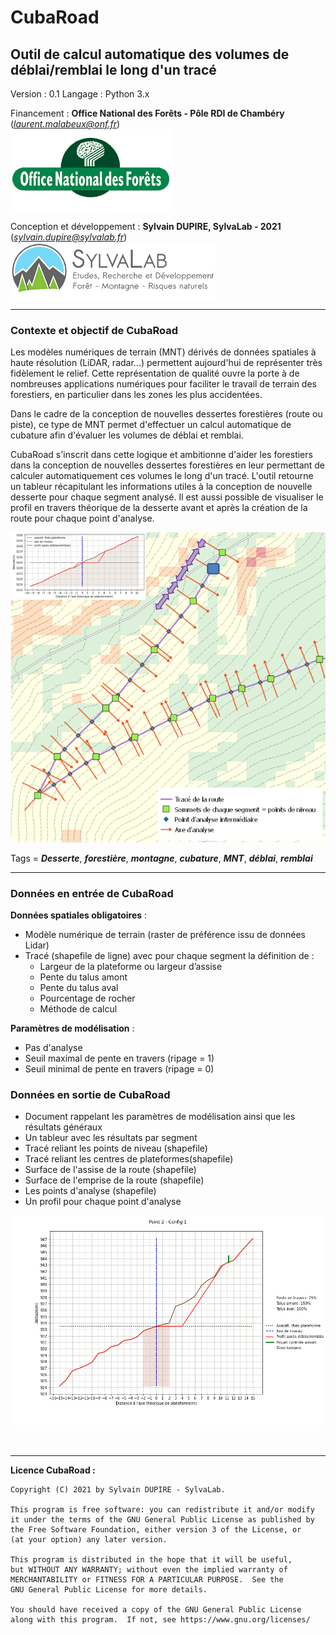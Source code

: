 # CubaRoad 
## Outil de calcul automatique des volumes de déblai/remblai le long d'un tracé 

Version : 0.1 
Langage : Python 3.x  

Financement : **Office National des Forêts - Pôle RDI de Chambéry** (*laurent.malabeux@onf.fr*)  
![ONF](cubaroad/img/onf_logo.gif?raw=true)

Conception et développement : **Sylvain DUPIRE, SylvaLab - 2021** (*sylvain.dupire@sylvalab.fr*)   
![SylvaLab](cubaroad/img/logo_sylvalab.png?raw=true)

---
### Contexte et objectif de CubaRoad

Les modèles numériques de terrain (MNT) dérivés de données spatiales à haute résolution (LiDAR, radar...) permettent aujourd'hui de représenter très fidèlement le relief. Cette représentation de qualité ouvre la porte à de nombreuses applications numériques pour faciliter le travail de terrain des forestiers, en particulier dans les zones les plus accidentées.

Dans le cadre de la conception de nouvelles dessertes forestières (route ou piste), ce type de MNT permet d'effectuer un calcul automatique de cubature afin d'évaluer les volumes de déblai et remblai.

CubaRoad s'inscrit dans cette logique et ambitionne d'aider les forestiers dans la conception de nouvelles dessertes forestières en leur permettant de calculer automatiquement ces volumes le long d'un tracé. L'outil retourne un tableur récapitulant les informations utiles à la conception de nouvelle desserte pour chaque segment analysé. Il est aussi possible de visualiser le profil en travers théorique de la desserte avant et après la création de la route pour chaque point d'analyse.  

![SylvaLab](cubaroad/img/illustration.png?raw=true)

Tags = ___Desserte___, ___forestière___, ___montagne___, ___cubature___, ___MNT___, ___déblai___, ___remblai___

---  
### Données en entrée de CubaRoad

**Données spatiales obligatoires** :

- Modèle numérique de terrain (raster de préférence issu de données Lidar)
- Tracé (shapefile de ligne) avec pour chaque segment la définition de :
	- Largeur de la plateforme ou largeur d’assise
	- Pente du talus amont
	- Pente du talus aval  
	- Pourcentage de rocher
	- Méthode de calcul 


**Paramètres de modélisation** :
- Pas d'analyse
- Seuil maximal de pente en travers (ripage = 1)
- Seuil minimal de pente en travers (ripage = 0)


### Données en sortie de CubaRoad

- Document rappelant les paramètres de modélisation ainsi que les résultats généraux
- Un tableur avec les résultats par segment
- Tracé reliant les points de niveau (shapefile)
- Tracé reliant les centres de plateformes(shapefile)
- Surface de l'assise de la route (shapefile)
- Surface de l'emprise de la route (shapefile)
- Les points d'analyse (shapefile)
- Un profil pour chaque point d'analyse    
    
![profil](cubaroad/img/profil.png?raw=true)
    
&nbsp;   
  
  
---  


__Licence CubaRoad :__

    Copyright (C) 2021 by Sylvain DUPIRE - SylvaLab.

    This program is free software: you can redistribute it and/or modify
    it under the terms of the GNU General Public License as published by
    the Free Software Foundation, either version 3 of the License, or
    (at your option) any later version.

    This program is distributed in the hope that it will be useful,
    but WITHOUT ANY WARRANTY; without even the implied warranty of
    MERCHANTABILITY or FITNESS FOR A PARTICULAR PURPOSE.  See the
    GNU General Public License for more details.

    You should have received a copy of the GNU General Public License
    along with this program.  If not, see https://www.gnu.org/licenses/



